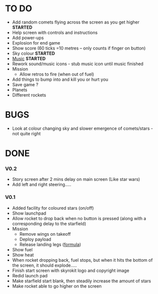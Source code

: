 # **TO DO** #
* Add random comets flying across the screen as you get higher **STARTED**
* Help screen with controls and instructions
* Add power-ups
* Explosion for end game
* Show score (60 ticks =10 metres – only counts if finger on button)
* Sky colour **STARTED**
* [Music](http://educationmusicale.ac-besancon.fr/wp-content/uploads/sites/42/2015/10/Piano_Copland.pdf) **STARTED**
* Rework sound/music icons - stub music icon until music finished
* Mission
  * Allow retros to fire (when out of fuel) 
* Add things to bump into and kill you or hurt you
* Save game ?
* Planets
* Different rockets


# **BUGS** #
* Look at colour changing sky and slower emergence of comets/stars - not quite right

# **DONE** #
### **V0.2** ###
* Story screen after 2 mins delay on main screen (Like star wars)
* Add left and right steering…..

### **V0.1** ###
* Added facility for coloured stars (on/off)
* Show launchpad
* Allow rocket to drop back when no button is pressed (along with a corresponding delay to the starfield)
* Mission
  * Remove wings on takeoff
  * Deploy payload
  * Release landing legs ([formula](https://www.khanacademy.org/partner-content/pixar/sets/rotation/v/set-7))
* Show fuel
* Show heat
* When rocket dropping back, fuel stops, but when it hits the bottom of the screen, it should explode…..
* Finish start screen with skyrokit logo and copyright image
* Redid launch pad
* Make starfield start blank, then steadily increase the amount of stars
* Make rocket able to go higher on the screen
